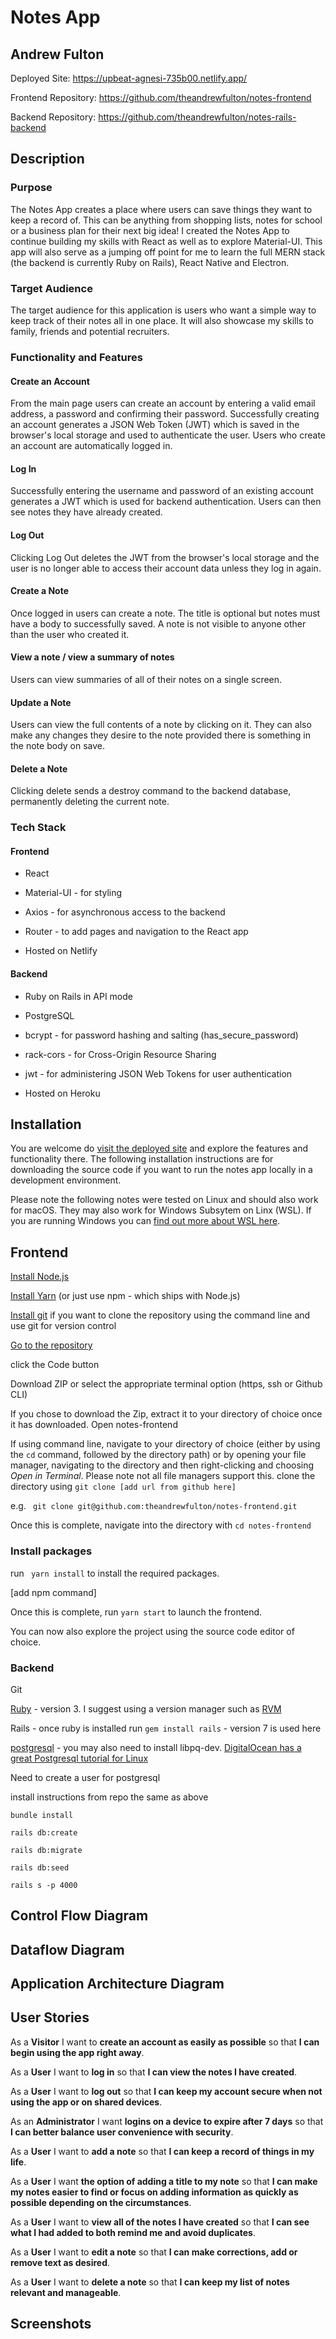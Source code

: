 # Notes App
## Andrew Fulton
Deployed Site: https://upbeat-agnesi-735b00.netlify.app/

Frontend Repository: https://github.com/theandrewfulton/notes-frontend

Backend Repository: https://github.com/theandrewfulton/notes-rails-backend

## Description

### Purpose

The Notes App creates a place where users can save things they want to keep a record of. This can be anything from shopping lists, notes for school or a business plan for their next big idea! I created the Notes App to continue building my skills with React as well as to explore Material-UI. This app will also serve as a jumping off point for me to learn the full MERN stack (the backend is currently Ruby on Rails), React Native and Electron.

### Target Audience

The target audience for this application is users who want a simple way to keep track of their notes all in one place. It will also showcase my skills to family, friends and potential recruiters.

### Functionality and Features

#### Create an Account

From the main page users can create an account by entering a valid email address, a password and confirming their password. Successfully creating an account generates a JSON Web Token (JWT) which is saved in the browser's local storage and used to authenticate the user. Users who create an account are automatically logged in.

#### Log In

Successfully entering the username and password of an existing account generates a JWT which is used for backend authentication. Users can then see notes they have already created.

#### Log Out

Clicking Log Out deletes the JWT from the browser's local storage and the user is no longer able to access their account data unless they log in again.

#### Create a Note

Once logged in users can create a note. The title is optional but notes must have a body to successfully saved. A note is not visible to anyone other than the user who created it.

#### View a note / view a summary of notes

Users can view summaries of all of their notes on a single screen.

#### Update a Note

Users can view the full contents of a note by clicking on it. They can also make any changes they desire to the note provided there is something in the note body on save.

#### Delete a Note

Clicking delete sends a destroy command to the backend database, permanently deleting the current note.

### Tech Stack

#### Frontend

- React

- Material-UI - for styling

- Axios - for asynchronous access to the backend

- Router - to add pages and navigation to the React app
- Hosted on Netlify

#### Backend

- Ruby on Rails in API mode

- PostgreSQL

- bcrypt - for password hashing and salting (has_secure_password)

- rack-cors - for Cross-Origin Resource Sharing
- jwt - for administering JSON Web Tokens for user authentication
- Hosted on Heroku

## Installation

You are welcome do [visit the deployed site](https://upbeat-agnesi-735b00.netlify.app/) and explore the features and functionality there. The following installation instructions are for downloading the source code if you want to run the notes app locally in a development environment.

Please note the following notes were tested on Linux and should also work for macOS. They may also work for Windows Subsytem on Linx (WSL). If you are running Windows you can [find out more about WSL here](https://docs.microsoft.com/en-us/windows/wsl/).

## Frontend

[Install Node.js](https://nodejs.org/en/)

[Install Yarn](https://yarnpkg.com/) (or just use npm - which ships with Node.js)

[Install git](https://git-scm.com/) if you want to clone the repository using the command line and use git for version control

[Go to the repository](https://github.com/theandrewfulton/notes-frontend)

click the Code button

Download ZIP or select the appropriate terminal option (https, ssh or Github CLI)

If you chose to download the Zip, extract it to your directory of choice once it has downloaded. Open notes-frontend

If using command line, navigate to your directory of choice (either by using the ```cd``` command, followed by the directory path) or by opening your file manager, navigating to the directory and then right-clicking and choosing *Open in Terminal*. Please note not all file managers support this.
clone the directory using ```git clone [add url from github here]```

e.g. ``` git clone git@github.com:theandrewfulton/notes-frontend.git```

Once this is complete, navigate into the directory with ```cd notes-frontend```

### Install packages

run ``` yarn install``` to install the required packages.

[add npm command]

Once this is complete, run ```yarn start``` to launch the frontend.

You can now also explore the project using the source code editor of choice.

### Backend

Git

[Ruby](https://www.ruby-lang.org/en/) - version 3. I suggest using a version manager such as [RVM](http://rvm.io/rvm/install)

Rails - once ruby is installed run ```gem install rails``` - version 7 is used here

[postgresql](https://www.postgresql.org/) - you may also need to install libpq-dev. [DigitalOcean has a great Postgresql tutorial for Linux](https://www.digitalocean.com/community/tutorials/how-to-use-postgresql-with-your-ruby-on-rails-application-on-ubuntu-18-04)

Need to create a user for postgresql

install instructions from repo the same as above

```bundle install```

```rails db:create```

```rails db:migrate```

```rails db:seed```

```rails s -p 4000```

## Control Flow Diagram

## Dataflow Diagram

## Application Architecture Diagram

## User Stories

As a **Visitor** I want to **create an account as easily as possible** so that **I can begin using the app right away**.

As a **User** I want to **log in** so that **I can view the notes I have created**.

As a **User** I want to **log out** so that **I can keep my account secure when not using the app or on shared devices**.

As an **Administrator** I want **logins on a device to expire after 7 days** so that **I can better balance user convenience with security**.

As a **User** I want to **add a note** so that **I can keep a record of things in my life**.

As a **User** I want **the option of adding a title to my note** so that **I can make my notes easier to find or focus on adding information as quickly as possible depending on the circumstances**.

As a **User** I want to **view all of the notes I have created** so that **I can see what I had added to both remind me and avoid duplicates**.

As a **User** I want to **edit a note** so that **I can make corrections, add or remove text as desired**.

As a **User** I want to **delete a note** so that **I can keep my list of notes relevant and manageable**.

## Screenshots
